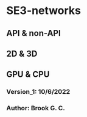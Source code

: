 # SE3-networks
## API & non-API
## 2D & 3D 
## GPU & CPU
### Version_1: 10/6/2022
### Author: Brook G. C.
